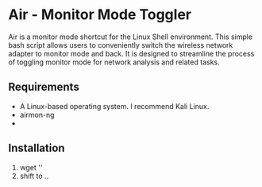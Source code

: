 # Air - Monitor Mode Toggler
Air is a monitor mode shortcut for the Linux Shell environment. This simple bash script allows users to conveniently switch the wireless network adapter to monitor mode and back. It is designed to streamline the process of toggling monitor mode for network analysis and related tasks.

## Requirements

- A Linux-based operating system. I recommend Kali Linux.
- airmon-ng
- 

## Installation

1. wget ''
2. shift to ..
